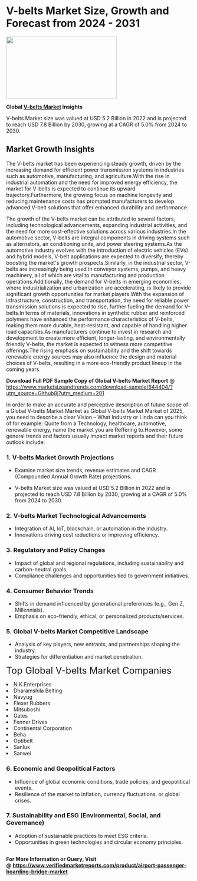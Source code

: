 <H1>V-belts Market Size, Growth and Forecast from 2024 - 2031</H1><img class="aligncenter size-medium wp-image-584254" src="https://thirdeyenews.in/wp-content/uploads/2024/09/Global-Market-Research-300x168.jpeg" alt="" width="300" height="168" /><p><strong>Global&nbsp;<a href="https://www.marketsizeandtrends.com/download-sample/644404/?utm_source=Github8j?utm_medium=201">V-belts Market</a> Insights</strong></p><p>V-belts Market size was valued at USD 5.2 Billion in 2022 and is projected to reach USD 7.8 Billion by 2030, growing at a CAGR of 5.0% from 2024 to 2030.</p><p><h2>Market Growth Insights</h2> <p>The V-belts market has been experiencing steady growth, driven by the increasing demand for efficient power transmission systems in industries such as automotive, manufacturing, and agriculture.With the rise in industrial automation and the need for improved energy efficiency, the market for V-belts is expected to continue its upward trajectory.Furthermore, the growing focus on machine longevity and reducing maintenance costs has prompted manufacturers to develop advanced V-belt solutions that offer enhanced durability and performance.</p> <p>The growth of the V-belts market can be attributed to several factors, including technological advancements, expanding industrial activities, and the need for more cost-effective solutions across various industries.In the automotive sector, V-belts are integral components in driving systems such as alternators, air conditioning units, and power steering systems.As the automotive industry evolves with the introduction of electric vehicles (EVs) and hybrid models, V-belt applications are expected to diversify, thereby boosting the market's growth prospects.Similarly, in the industrial sector, V-belts are increasingly being used in conveyor systems, pumps, and heavy machinery, all of which are vital to manufacturing and production operations.Additionally, the demand for V-belts in emerging economies, where industrialization and urbanization are accelerating, is likely to provide significant growth opportunities for market players.With the expansion of infrastructure, construction, and transportation, the need for reliable power transmission solutions is expected to rise, further fueling the demand for V-belts.In terms of materials, innovations in synthetic rubber and reinforced polymers have enhanced the performance characteristics of V-belts, making them more durable, heat-resistant, and capable of handling higher load capacities.As manufacturers continue to invest in research and development to create more efficient, longer-lasting, and environmentally friendly V-belts, the market is expected to witness more competitive offerings.The rising emphasis on sustainability and the shift towards renewable energy sources may also influence the design and material choices of V-belts, resulting in a more eco-friendly product lineup in the coming years.<p><span class=""><strong>Download Full PDF Sample Copy of Global V-belts Market Report</strong> @ <a href="https://www.marketsizeandtrends.com/download-sample/644404/?utm_source=Github8j?utm_medium=201" target="_blank">https://www.marketsizeandtrends.com/download-sample/644404/?utm_source=Github8j?utm_medium=201</a></span></p><p>In order to make an accurate and perceptive description of future scope of a Global&nbsp;V-belts Market Market as Global&nbsp;V-belts Market Market of 2025, you need to describe a clear Vision &ndash; What Industry or Linda can you think of for example: Quote from a Technology, healthcare, automotive, renewable energy, name the market you are Reffering to.However, some general trends and factors usually impact market reports and their future outlook include:</p><h3>1.&nbsp;<strong>V-belts Market Growth Projections</strong></h3><ul><li>Examine market size trends, revenue estimates and CAGR (Compounded Annual Growth Rate) projections.</li><li><p>V-belts Market size was valued at USD 5.2 Billion in 2022 and is projected to reach USD 7.8 Billion by 2030, growing at a CAGR of 5.0% from 2024 to 2030.</p></li></ul><h3>2.&nbsp;<strong>V-belts Market Technological Advancements</strong></h3><ul><li>Integration of AI, IoT, blockchain, or automation in the industry.</li><li>Innovations driving cost reductions or improving efficiency.</li></ul><h3>3.&nbsp;<strong>Regulatory and Policy Changes</strong></h3><ul><li>Impact of global and regional regulations, including sustainability and carbon-neutral goals.</li><li>Compliance challenges and opportunities tied to government initiatives.</li></ul><h3>4.&nbsp;<strong>Consumer Behavior Trends</strong></h3><ul><li>Shifts in demand influenced by generational preferences (e.g., Gen Z, Millennials).</li><li>Emphasis on eco-friendly, ethical, or personalized products/services.</li></ul><h3>5.&nbsp;<strong>Global V-belts Market Competitive Landscape</strong></h3><ul><li>Analysis of key players, new entrants, and partnerships shaping the industry.</li><li>Strategies for differentiation and market penetration.</li></ul><p data-pm-slice="1 1 []"><span style="color: inherit; font-family: inherit; font-size: 25px;">Top Global V-belts Market Companies</span></p><div class="" data-test-id=""><p><li> N.K.Enterprises</li><li> Dharamshila Belting</li><li> Navyug</li><li> Flexer Rubbers</li><li> Mitsuboshi</li><li> Gates</li><li> Fenner Drives</li><li> Continental Corporation</li><li> Beha</li><li> Optibelt</li><li> Sanlux</li><li> Sanwei</li></p></div><h3>6.&nbsp;<strong>Economic and Geopolitical Factors</strong></h3><ul><li>Influence of global economic conditions, trade policies, and geopolitical events.</li><li>Resilience of the market to inflation, currency fluctuations, or global crises.</li></ul><h3>7.&nbsp;<strong>Sustainability and ESG (Environmental, Social, and Governance)</strong></h3><ul><li>Adoption of sustainable practices to meet ESG criteria.</li><li>Opportunities in green technologies and circular economy principles.</li></ul><h2><strong style="font-size: 14px;">For More Information or Query, Visit @&nbsp;</strong><a style="background-color: #ffffff; font-size: 14px;" href="https://www.marketsizeandtrends.com/report/v-belts-market/" target="_blank">https://www.verifiedmarketreports.com/product/airport-passenger-boarding-bridge-market</a></h2>